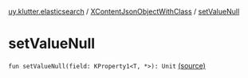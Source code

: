 [uy.klutter.elasticsearch](../index.md) / [XContentJsonObjectWithClass](index.md) / [setValueNull](.)


# setValueNull
<code>fun setValueNull(field: KProperty1<T, *>): Unit</code> [(source)](https://github.com/kohesive/klutter/blob/master/elasticsearch-jdk7/src/main/kotlin/uy/klutter/elasticsearch/XContent.kt#L51)<br/>

